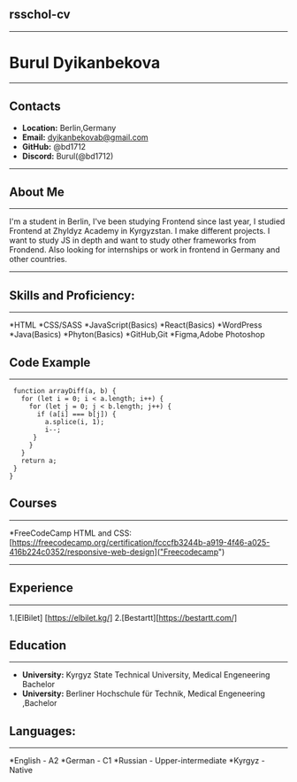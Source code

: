 ## rsschol-cv
*********************************************************************
# Burul Dyikanbekova
*********************************************************************
## Contacts
* **Location:** Berlin,Germany
* **Email:** dyikanbekovab@gmail.com
* **GitHub:** @bd1712
* **Discord:** Burul(@bd1712)
*********************************************************************
## About Me
*********************************************************************
 I'm a student in Berlin, I've been studying Frontend since last year, I studied Frontend at Zhyldyz Academy in Kyrgyzstan. I make different projects. I want to study JS in depth and want to study other frameworks from Frondend. Also looking for internships or work in frontend in Germany and other countries.

******************************************************************************************************************
## Skills and Proficiency:
*******************************************************************************
*HTML
*CSS/SASS
*JavaScript(Basics)
*React(Basics)
*WordPress
*Java(Basics)
*Phyton(Basics)
*GitHub,Git
*Figma,Adobe Photoshop


## Code Example
***********************************************************************
```
 function arrayDiff(a, b) {
   for (let i = 0; i < a.length; i++) {
     for (let j = 0; j < b.length; j++) {
       if (a[i] === b[j]) {
         a.splice(i, 1);
         i--;
      }
     }
   }
   return a;
 }
}
```

## Courses
******************************************************************************************************************************************************
*FreeCodeCamp HTML and CSS: [https://freecodecamp.org/certification/fcccfb3244b-a919-4f46-a025-416b224c0352/responsive-web-design]("Freecodecamp")
***********************************************************************************************************************
## Experience
*********************************************************************************
1.[ElBilet] [https://elbilet.kg/]
2.[Bestartt][https://bestartt.com/]

## Education
******************************************************************************************************************************
* **University:** Kyrgyz State Technical University, Medical Engeneering Bachelor
* **University:** Berliner Hochschule für Technik, Medical Engeneering ,Bachelor

## Languages:
********************************************************
*English - A2
*German - C1
*Russian - Upper-intermediate
*Kyrgyz - Native   